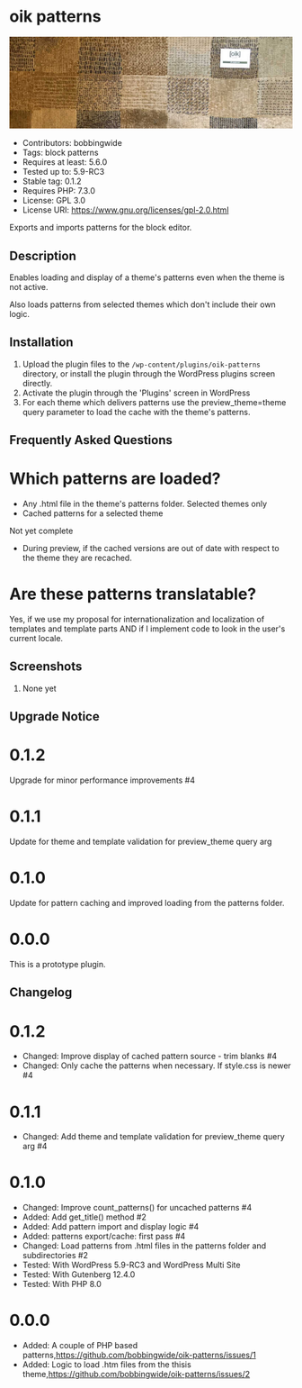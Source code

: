# oik patterns 
![banner](assets/oik-patterns-banner-772x250.jpg)
* Contributors:      bobbingwide
* Tags:              block patterns
* Requires at least: 5.6.0
* Tested up to:      5.9-RC3
* Stable tag:        0.1.2
* Requires PHP:      7.3.0
* License:           GPL 3.0
* License URI:       https://www.gnu.org/licenses/gpl-2.0.html

Exports and imports patterns for the block editor.

## Description 
Enables loading and display of a theme's patterns even when the theme is not active.

Also loads patterns from selected themes which don't include their own logic.


## Installation 
1. Upload the plugin files to the `/wp-content/plugins/oik-patterns` directory, or install the plugin through the WordPress plugins screen directly.
1. Activate the plugin through the 'Plugins' screen in WordPress
1. For each theme which delivers patterns use the preview_theme=theme query parameter to load the cache with the theme's patterns.


## Frequently Asked Questions 

# Which patterns are loaded? 

- Any .html file in the theme's patterns folder. Selected themes only
- Cached patterns for a selected theme

Not yet complete

- During preview, if the cached versions are out of date with respect to the theme they are recached.


# Are these patterns translatable? 

Yes, if we use my proposal for internationalization and localization of templates and template parts
AND if I implement code to look in the user's current locale.


## Screenshots 

1. None yet


## Upgrade Notice
# 0.1.2 
Upgrade for minor performance improvements #4


# 0.1.1 
Update for theme and template validation for preview_theme query arg

# 0.1.0 
Update for pattern caching and improved loading from the patterns folder.

# 0.0.0 
This is a prototype plugin.


## Changelog 
# 0.1.2 
* Changed: Improve display of cached pattern source - trim blanks #4
* Changed: Only cache the patterns when necessary. If style.css is newer #4

# 0.1.1 
* Changed: Add theme and template validation for preview_theme query arg #4

# 0.1.0 
* Changed: Improve count_patterns() for uncached patterns #4
* Added: Add get_title() method #2
* Added: Add pattern import and display logic #4
* Added: patterns export/cache: first pass #4
* Changed: Load patterns from .html files in the patterns folder and subdirectories #2
* Tested: With WordPress 5.9-RC3 and WordPress Multi Site
* Tested: With Gutenberg 12.4.0
* Tested: With PHP 8.0

# 0.0.0 
* Added: A couple of PHP based patterns,https://github.com/bobbingwide/oik-patterns/issues/1
* Added: Logic to load .htm files from the thisis theme,https://github.com/bobbingwide/oik-patterns/issues/2
